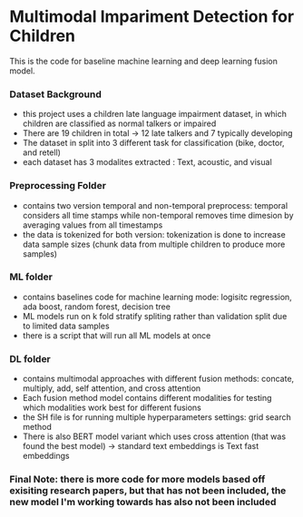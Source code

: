 # Multimodal Impariment Detection for Children 

This is the code for baseline machine learning and deep learning fusion model. 

### Dataset Background 
- this project uses a children late language impairment dataset, in which children are classified as normal talkers or impaired
- There are 19 children in total -> 12 late talkers and 7 typically developing
- The dataset in split into 3 different task for classification (bike, doctor, and retell)
- each dataset has 3 modalites extracted : Text, acoustic, and visual 

### Preprocessing Folder
- contains two version temporal and non-temporal preprocess: temporal considers all time stamps while non-temporal removes time dimesion by averaging values from all timestamps
- the data is tokenized for both version: tokenization is done to increase data sample sizes (chunk data from multiple children to produce more samples)

### ML folder
- contains baselines code for machine learning mode: logisitc regression, ada boost, random forest, decision tree
- ML models run on k fold stratify spliting rather than validation split due to limited data samples
- there is a script that will run all ML models at once

### DL folder
- contains multimodal approaches with different fusion methods: concate, multiply, add, self attention, and cross attention
- Each fusion method model contains different modalities for testing which modalities work best for different fusions
- the SH file is for running multiple hyperparameters settings: grid search method
- There is also BERT model variant which uses cross attention (that was found the best model) -> standard text embeddings is Text fast embeddings

### Final Note: there is more code for more models based off exisiting research papers, but that has not been included, the new model I'm working towards has also not been included

